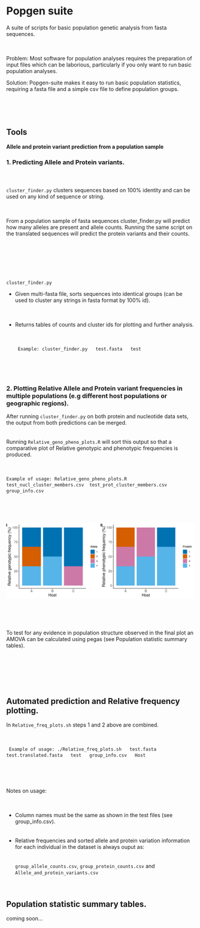# Popgen suite

A suite of scripts for basic population genetic analysis from fasta sequences.
<br /> <br /> <br />


Problem: Most software for population analyses requires the preparation of input files which can be laborious, particularly if you only want to run basic                                population analyses. 

Solution: Popgen-suite makes it easy to run basic population statistics, requiring a fasta file and a simple csv file to define population groups.

<br /> <br /> <br />



## Tools


**Allele and protein variant prediction from a population sample**

 

### 1. Predicting Allele and Protein variants. <br /> <br /> <br />  

`cluster_finder.py` clusters sequences based on 100% identity and can be used on any kind of sequence or string. <br /> <br /> <br />

From a population sample of fasta sequences cluster_finder.py will predict how many alleles are present and allele counts. Running the same script 
on the translated sequences will predict the protein variants and their counts.<br /> <br /> <br />


<br /> <br /> <br />

`cluster_finder.py`


- Given multi-fasta file, sorts sequences into identical groups (can be used to cluster any strings in fasta format by 100% id).<br /> <br /> <br />
- Returns tables of counts and cluster ids for plotting and further analysis.<br /> <br /> <br />


       Example: cluster_finder.py   test.fasta   test
       
       
<br /> <br /> <br />



### 2. Plotting Relative Allele and Protein variant frequencies in multiple populations (e.g different host populations or geographic regions).

After running `cluster_finder.py` on both protein and nucleotide data sets, the output from both predictions can be merged.<br /> <br /> <br />
Running `Relative_geno_pheno_plots.R` will sort this output so that a comparative plot of Relative genotypic and phenotypic frequencies is produced.<br /> <br /> <br />

    Example of usage: Relative_geno_pheno_plots.R  test_nucl_cluster_members.csv  test_prot_cluster_members.csv   group_info.csv 
    
    
<br /> <br /> <br />


![alt text](Example/Relative_phen_geno_plot.png)


<br /> <br /> <br />

To test for any evidence in population structure observed in the final plot an AMOVA can be calculated using pegas (see Population statistic summary tables).<br /> <br /> <br />


<br /> <br /> <br />


## Automated prediction and Relative frequency plotting. 

In `Relative_freq_plots.sh` steps 1 and 2 above are combined. 
<br /> <br /> <br />


     Example of usage: ./Relative_freq_plots.sh   test.fasta   test.translated.fasta   test   group_info.csv   Host
<br /> <br /> <br />

Notes on usage:
<br /> <br /> <br />
- Column names must be the same as shown in the test files (see group_info.csv). <br /> <br /> <br />
- Relative frequencies and sorted allele and protein variation information for each individual in the dataset is always ouput as:<br /> <br /> <br />
`group_allele_counts.csv`, `group_protein_counts.csv` and `Allele_and_protein_variants.csv` <br /> <br /> <br />


## Population statistic summary tables. 

coming soon...





